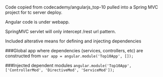 Code copied from codecademy/angularjs_top-10 pulled into a Spring MVC project for tc server deploy.

Angular code is under webapp.

SpringMVC servlet will only intercept /rest url pattern.

Included alterative means for defining and injecting dependencies

###Global app where dependencies (services, controllers, etc) are constructed from
`var app = angular.module('Top10App', []);`

###Injected dependent modules
`angular.module('Top10App', ['ControllerMod', 'DirectiveMod', 'ServiceMod']);`
